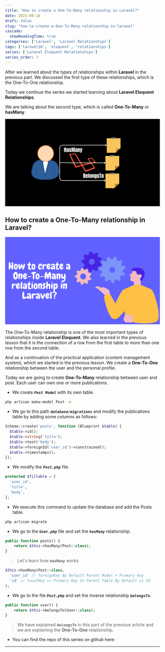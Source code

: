 ```yaml
---
title: "How to create a One-To-Many relationship in Laravel?"
date: 2023-08-16
draft: false
slug: "how-to-create-a-One-To-Many-relationship-in-laravel"
cascade:
  showReadingTime: true
categories: ['Laravel', 'Laravel Relationships']
tags: ['laravel10', 'eloquent', 'relationships']
series: ['Laravel Eloquent Relationships']
series_order: 7
---
```


After we learned about the types of relationships within __Laravel__ in the previous part.
We discussed the first type of these relationships, which is the One-To-One relationship.

Today we continue the series we started learning about __Laravel Eloquent Relationships__.

We are talking about the second type, which is called __One-To-Many__ or __hasMany__.

![laravel one to many relationship](/img/blog/laravel-eloquent-one-to-many-relationship-ultimate-guide-2023/laravel-eloquent-one-to-many-relationship-ultimate-guide-2023.png "laravel one to many relationship")


## How to create a One-To-Many relationship in Laravel?
![How to create a One-To-Many relationship in Laravel?](/img/blog/laravel-eloquent-one-to-many-relationship-ultimate-guide-2023/en/how-to-create-a-One-To-Many-relationship-in-laravel.png "How to create a One-To-Many relationship in Laravel?")

 The One-To-Many relationship is one of the most important types of relationships inside __Laravel Eloquent__.
  We also learned in the previous lesson that it is the connection of a row from the first table to more than one row from the second table.

And as a continuation of the practical application (content management system), which we started in the previous lesson.
We create a __One-To-One__ relationship between the user and the personal profile.

Today we are going to create __One-To-Many__ relationship between user and post.
Each user can own one or more publications.

* We create ***`Post Model`*** with its own table.
```bash
php artisan make:model Post -m
```

* We go to this path ***`database/migrations`*** and modify the publications table by adding some columns as follows:
```PHP
Schema::create('posts', function (Blueprint $table) {
  $table->id();
  $table->string('title');
  $table->text('body');
  $table->foreignId('user_id')->constrained();
  $table->timestamps();
});
```

* We modify the ***`Post.php`*** file.
```PHP
protected $fillable = [
  'user_id',
  'title',
  'body',
];
```

* We execute this command to update the database and add the Posts table.
```bash
php artisan migrate
```

* We go to the ***`User.php`*** file and set the ***`hasMany`*** relationship.
```PHP
public function posts() {
    return $this->hasMany(Post::class);
}
```


> Let's learn how ***`hasMany`*** works
```PHP
$this->hasMany(Post::class,
  'user_id' // foreignKey By Default Parent Model + Promary Key
  'id' // localKey => Primary Key In Parent Table By Default is Id
);
```

* We go to the file ***`Post.php`*** and set the inverse relationship ***`belongsTo`***.
```PHP
public function user() {
    return $this->belongsTo(User::class);
}
```

> We have explained ***`belongsTo`*** in this part of the previous article and we are explaining the __One-To-One__ relationship.

- You can find the repo of this series on github here:
---